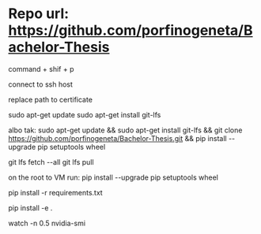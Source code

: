 


# Repo url: https://github.com/porfinogeneta/Bachelor-Thesis



command + shif + p

connect to ssh host

replace path to certificate

sudo apt-get update
sudo apt-get install git-lfs

albo tak:
sudo apt-get update && sudo apt-get install git-lfs && git clone https://github.com/porfinogeneta/Bachelor-Thesis.git && pip install --upgrade pip setuptools wheel


git lfs fetch --all
git lfs pull

on the root to VM run: pip install --upgrade pip setuptools wheel

pip install -r requirements.txt

pip install -e .

watch -n 0.5 nvidia-smi



